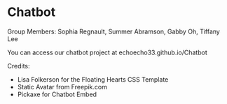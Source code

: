 # Chatbot

Group Members: Sophia Regnault, Summer Abramson, Gabby Oh, Tiffany Lee

You can access our chatbot project at echoecho33.github.io/Chatbot

Credits:
- Lisa Folkerson for the Floating Hearts CSS Template
- Static Avatar from Freepik.com
- Pickaxe for Chatbot Embed